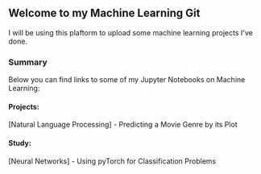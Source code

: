 ## Welcome to my Machine Learning Git

I will be using this plaftorm to upload some machine learning projects I've done.

### Summary

Below you can find links to some of my Jupyter Notebooks on Machine Learning:

#### Projects:
[Natural Language Processing] - Predicting a Movie Genre by its Plot


#### Study:
[Neural Networks] - Using pyTorch for Classification Problems
